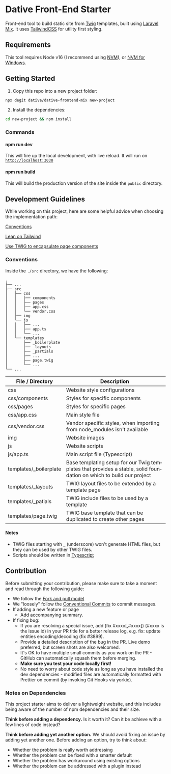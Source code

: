 # Dative Front-End Starter

Front-end tool to build static site from [Twig](https://twig.symfony.com) templates, built using [Laravel Mix](https://laravel-mix.com). It uses [TailwindCSS](https://tailwindcss.com) for utility first styling.

## Requirements

This tool requires Node v16 (I recommend using [NVM](https://github.com/nvm-sh/nvm)), or [NVM for Windows](https://github.com/coreybutler/nvm-windows).

## Getting Started

1. Copy this repo into a new project folder:

```bash
npx degit dative/dative-frontend-mix new-project
```

2. Install the dependencies:

```bash
cd new-project && npm install
```

### Commands

#### npm run dev

This will fire up the local development, with live reload. It will run on [`http://localhost:3030`](http://localhost:3030)

#### npm run build

This will build the production version of the site inside the `public` directory.

## Development Guidelines

While working on this project, here are some helpful advice when choosing the implementation path:

[Conventions](#conventions)

[Lean on Tailwind](TAILWIND.md)

[Use TWIG to encapsulate page components](TWIG.md)

### Conventions

Inside the `./src` directory, we have the following:

    .
    ├── ...
    ├── src
    │   ├── css
    │   │   ├── components
    │   │   ├── pages
    │   │   ├── app.css
    │   │   └── vendor.css
    │   ├── img
    │   └── js
    │   │   ├── ...
    │   │   ├── app.ts
    │   │   └── ...
    │   └── templates
    │       ├── _boilerplate
    │       ├── _layouts
    │       ├── _partials
    │       ├── ...
    │       ├── page.twig
    │       └── ...
    └── ...

| File / Directory        | Description                                                                                                                  |
| ----------------------- | ---------------------------------------------------------------------------------------------------------------------------- |
| css                     | Website style configurations                                                                                                 |
| css/components          | Styles for specific components                                                                                               |
| css/pages               | Styles for specific pages                                                                                                    |
| css/app.css             | Main style file                                                                                                              |
| css/vendor.css          | Vendor specific styles, when importing from node_modules isn't available                                                     |
| img                     | Website images                                                                                                               |
| js                      | Website scripts                                                                                                              |
| js/app.ts               | Main script file (Typescript)                                                                                                |
| templates/\_boilerplate | Base tem­plat­ing set­up for our Twig tem­plates that pro­vides a sta­ble, sol­id foun­da­tion on which to build our project |
| templates/\_layouts     | TWIG layout files to be extended by a template page                                                                          |
| templates/\_patials     | TWIG include files to be used by a template                                                                                  |
| templates/page.twig     | TWIG base template that can be duplicated to create other pages                                                              |

#### Notes

- TWIG files starting with **\_** (underscore) won't generate HTML files, but they can be used by other TWIG files.
- Scripts should be written in [Typescript](https://www.typescriptlang.org)

## Contribution

Before submitting your contribution, please make sure to take a moment and read through the following guide:

- We follow the [Fork and pull model](https://docs.github.com/en/pull-requests/collaborating-with-pull-requests/getting-started/about-collaborative-development-models#fork-and-pull-model)
- We "loosely" follow the [Conventional Commits](https://www.conventionalcommits.org/en/v1.0.0/#summary) to commit messages.
- If adding a new feature or page
  - Add accompanying summary.
- If fixing bug:
  - If you are resolving a special issue, add (fix #xxxx[,#xxxx]) (#xxxx is the issue id) in your PR title for a better release log, e.g. fix: update entities encoding/decoding (fix #3899).
  - Provide a detailed description of the bug in the PR. Live demo preferred, but screen shots are also welcomed.
  - It's OK to have multiple small commits as you work on the PR - GitHub can automatically squash them before merging.
  - **Make sure you test your code locally first!**
  - No need to worry about code style as long as you have installed the dev dependencies - modified files are automatically formatted with Prettier on commit (by invoking Git Hooks via yorkie).

### Notes on Dependencies

This project starter aims to deliver a lightweight website, and this includes being aware of the number of npm dependencies and their size.

**Think before adding a dependency.** Is it worth it? Can it be achieve with a few lines of code instead?

**Think before adding yet another option.** We should avoid fixing an issue by adding yet another one. Before adding an option, try to think about:

- Whether the problem is really worth addressing
- Whether the problem can be fixed with a smarter default
- Whether the problem has workaround using existing options
- Whether the problem can be addressed with a plugin instead
